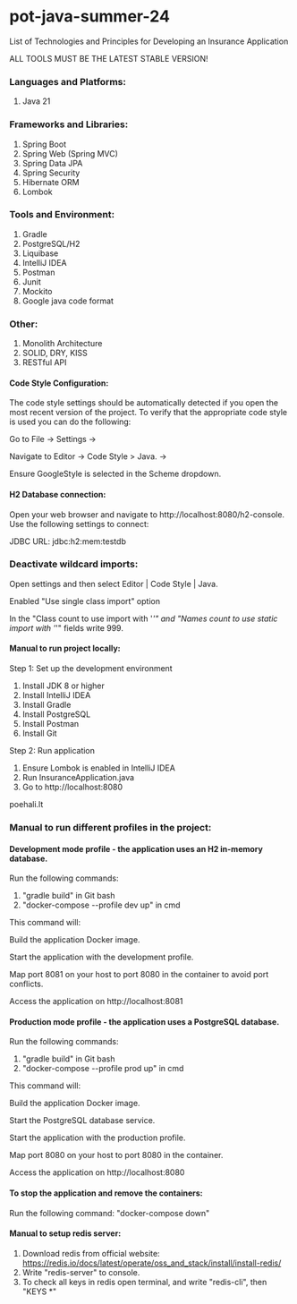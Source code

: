 # pot-java-summer-24

List of Technologies and Principles for Developing an Insurance Application

ALL TOOLS MUST BE THE LATEST STABLE VERSION!

### Languages and Platforms:
1.	Java 21
 
### Frameworks and Libraries:
1.	Spring Boot
2.	Spring Web (Spring MVC)
3.	Spring Data JPA
4.	Spring Security
5.	Hibernate ORM
6.	Lombok

### Tools and Environment:
1.	Gradle
2.	PostgreSQL/H2
3.	Liquibase
4.	IntelliJ IDEA
5.	Postman
6.	Junit
7.	Mockito
8.	Google java code format

### Other:
1.	Monolith Architecture
2.	SOLID, DRY, KISS
3.	RESTful API

#### Code Style Configuration:
The code style settings should be automatically detected if you open the most recent version of the project.
To verify that the appropriate code style is used you can do the following:

Go to File -> Settings ->

Navigate to Editor -> Code Style > Java. ->

Ensure GoogleStyle is selected in the Scheme dropdown.


#### H2 Database connection:
Open your web browser and navigate to http://localhost:8080/h2-console. Use the following settings to connect:

JDBC URL: jdbc:h2:mem:testdb

### Deactivate wildcard imports:
Open settings and then select Editor | Code Style | Java.

Enabled "Use single class import" option

In the "Class count to use import with '*'" and "Names count to use static import with '*'" fields write 999.

#### Manual to run project locally:
Step 1: Set up the development environment
1. Install JDK 8 or higher
2. Install IntelliJ IDEA
3. Install Gradle
4. Install PostgreSQL
5. Install Postman
6. Install Git

Step 2: Run application

1. Ensure Lombok is enabled in IntelliJ IDEA
2. Run InsuranceApplication.java
3. Go to http://localhost:8080

poehali.lt   

### Manual to run different profiles in the project:
#### Development mode profile - the application uses an H2 in-memory database.
Run the following commands:
1. "gradle build" in Git bash
2. "docker-compose --profile dev up" in cmd

This command will:

Build the application Docker image.

Start the application with the development profile.

Map port 8081 on your host to port 8080 in the container to avoid port conflicts.

Access the application on http://localhost:8081

#### Production mode profile - the application uses a PostgreSQL database.
Run the following commands:
1. "gradle build" in Git bash
2. "docker-compose --profile prod up" in cmd

This command will:

Build the application Docker image.

Start the PostgreSQL database service.

Start the application with the production profile.

Map port 8080 on your host to port 8080 in the container.

Access the application on http://localhost:8080

#### To stop the application and remove the containers:
Run the following command:
"docker-compose down"
#### Manual to setup redis server:

1. Download redis from official website: https://redis.io/docs/latest/operate/oss_and_stack/install/install-redis/
2. Write "redis-server" to console. 
3. To check all keys in redis open terminal, and write "redis-cli", then "KEYS *"
